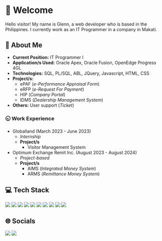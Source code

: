 # 👋 Welcome

Hello visitor! My name is Glenn, a web developer who is based in the Philippines. I currently work as an IT Programmer in a company in Makati.

## 🔭 About Me

- **Current Position:** IT Programmer I
- **Application/s Used:** Oracle Apex, Oracle Fusion, OpenEdge Progress 4GL
- **Technologies:** SQL, PL/SQL, ABL, JQuery, Javascript, HTML, CSS
- **Project/s:**
  - ePAF (*e-Performance Appraisal Form*)
  - eRFP (*e-Request For Payment*)
  - HIP (*Company Portal*)
  - IDMS (*Dealership Management System*)
- **Others:** User support (*Ticket*)

### 🕤 Work Experience
  - Globalland (March 2023 - June 2023)
      - *Internship*
      - **Project/s**
        - Visitor Management System
  - Optimum Exchange Remit Inc. (August 2023 - August 2024)
      - *Project-based*
      - **Project/s**
        - AIMS (*Integrated Money System*)
        - ARMS (*Remittance Money System*)
          
## 💻 Tech Stack

<img src="https://img.shields.io/badge/JavaScript-323330?style=for-the-badge&logo=javascript&logoColor=F7DF1E" /> <img src="https://img.shields.io/badge/Vue%20js-35495E?style=for-the-badge&logo=vuedotjs&logoColor=4FC08D" /> <img src="https://img.shields.io/badge/PHP-777BB4?style=for-the-badge&logo=php&logoColor=white" /> <img src="https://img.shields.io/badge/Laravel-FF2D20?style=for-the-badge&logo=laravel&logoColor=white" /> <img src="https://img.shields.io/badge/HTML5-E34F26?style=for-the-badge&logo=html5&logoColor=white" /> <img src="https://img.shields.io/badge/CSS3-1572B6?style=for-the-badge&logo=css3&logoColor=white" /> <img src="https://img.shields.io/badge/Tailwind_CSS-38B2AC?style=for-the-badge&logo=tailwind-css&logoColor=white" /> <img src="https://img.shields.io/badge/Bootstrap-563D7C?style=for-the-badge&logo=bootstrap&logoColor=white" /> <img src="https://img.shields.io/badge/MySQL-005C84?style=for-the-badge&logo=mysql&logoColor=white" /> <img src="https://img.shields.io/badge/PLSQL-F80000?style=for-the-badge&logo=oracle&logoColor=black" />

## 🌐 Socials
<a href="mailto:glennrossmata078@gmail.com" title="Gmail"><img src="https://img.shields.io/badge/Gmail-D14836?style=for-the-badge&logo=gmail&logoColor=white" /></a> <a href="https://ph.linkedin.com/in/glennmata078" title="LinkedIn"><img src="https://img.shields.io/badge/LinkedIn-0077B5?style=for-the-badge&logo=linkedin&logoColor=white" /></a>



<!-- <img src="" /> -->

<!--
**GlennRoh/GlennRoh** is a ✨ _special_ ✨ repository because its `README.md` (this file) appears on your GitHub profile.

Here are some ideas to get you started:

- 🔭 I’m currently working on ...
- 🌱 I’m currently learning ...
- 👯 I’m looking to collaborate on ...
- 🤔 I’m looking for help with ...
- 💬 Ask me about ...
- 📫 How to reach me: ...
- 😄 Pronouns: ...
- ⚡ Fun fact: ...
-->
